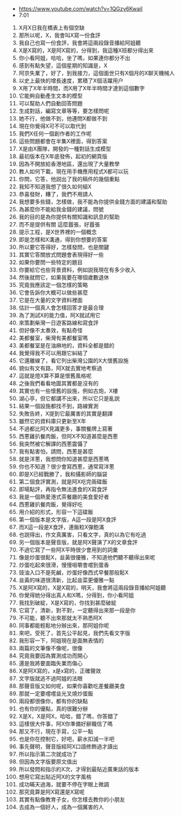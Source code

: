 - https://www.youtube.com/watch?v=1QGzy6KwaiI
- 7:01

1. X月X日我在橋表上有個空缺
1. 那所以呢，X，我會叫X寫一份食評
1. 我自己也寫一份食評，我會將這兩段錄音播給阿姐聽
1. X是X寫的，X是阿X寫的，分得到，我這種X班都分得出來
1. 你小看阿姐，哈哈，坐了嗎，如果連你都分不出
1. 感到有點失望，這個星期的知識是，X
1. 阿京失業了，好了，到我接力，這個面世只有X個月的X聊天機械人
1. 以史上最快的增長速度，累積了X個活躍用户
1. X用了X年半時間，而X用了X年半時間才達到這個數字
1. 它能夠自動產生文本的模型
1. 可以幫助人們自動回答問題
1. 生成對話，編寫文章等等，要怎樣問呢
1. 她不行，他做不到，他連問X都做不到
1. 現在你覺得X可不可以取代到
1. 我們X任何一個創作者的工作呢
1. 這些問題都會在半集X裡面，得到答案
1. X是由X團隊，開發的一種對話生成模型
1. 最初版本在X年底發佈，起初的網頁版
1. 因為不開放給香港地區，還出現了大量教學
1. 教人如何下載，現在用手機應用程式X都可以玩
1. 你問，它答，他説出了我的稿件的幾個重點
1. 我知不知道我想了很久如何組X
1. 恭喜發財，糟了，我們不用請人
1. 我想要多些錢，怎樣做，我不能為你提供金錢方面的建議和幫助
1. 為甚麼你不能給我金錢的建議，問號
1. 我的目的是為你提供有關知識和訊息的幫助
1. 而不是提供有關 這麼囂張，好囂張
1. 提示工程，是X世界裡的一個概念
1. 即是怎樣和X溝通，得到你想要的答案
1. 所以要它答得好，怎樣發問，也是關鍵
1. 其實它答關放式問題會表現得好一些
1. 如果你要問一些特定的題目
1. 你要給它也些背景資料，例如説我現在有多少收入
1. 然後就問它，如果我要在哪個歲數退休
1. 究竟我應該定一個怎樣的策略
1. 它會告訴你大概可以做些甚麼
1. 它是在大量的文字資料裡面
1. 估計一個真人會怎樣回答才是最合理
1. 為了測試X的能力值，阿X就試用它
1. 來策劃柴灣一日遊客路線和寫食評
1. 但好像不太奏效，有點奇怪
1. 美都餐室，柴灣有美都餐室嗎
1. 美都餐室是在油麻地的，資料全都是錯的
1. 我覺得我不可以用跟它糾結了
1. 它還離線了，看它列出柴灣公園的X大懷舊設施
1. 貌似有文有路，阿X就去實地考察過
1. 這就是燈X算不算是懷舊風格呢
1. 之後我們看看地圖其實都是沒有的
1. 其實也有一些懷舊的設施，例如古炮，X樓
1. 湖心亭，但它都講不出來，所以它只是亂説
1. 結果一個設施都找不到，路線實測
1. 失敗告終，X提到它最厲害的其實是翻譯
1. 雖然它的資料庫只更新至X年
1. 不過都比阿X見識更多，事關餐牌上寫著
1. 西蔥雞扒餐肉飯，但阿X不知道甚麼是西蔥
1. 我突然被它解譯的西蔥震懾了
1. 我有點害怕，請問，西蔥是甚麼
1. 就是洋蔥，我想問你知道甚麼是西蔥嗎
1. 你也不知道？很少會寫西蔥，通常寫洋蔥
1. 即是X已經戰勝了，我和攝影師的腦袋
1. 第二個食評實測，就是阿X吃完兩碟飯
1. 即場點評，再指令無法進食的X寫食評
1. 我是一個熱愛港式茶餐廳的美食愛好者
1. 西蔥雞扒餐肉飯，覺得好吃
1. 用介紹的形式，形容一下這碟飯
1. 第一個版本是文字版，A這一段是阿X食評
1. 而X這一段是X食評，連飯粒X彈飽滿
1. 也説得出，作文真厲害，只看文字，真的以為它有吃過
1. 另一個版本是聲音版，就是阿X聲演了X的文章食評
1. 不過它寫了一些阿X平時很少會用到的詞彙
1. 像是炒蛋很鬆X，韭黃很優雅，不知道他們聽不聽得出來呢
1. 炒蛋吃起來很滑，慢慢咀嚼會嚐到蛋香
1. 豉油入口不是死鹹，炒蛋好像西式早餐那般鬆X
1. 韭黃的味道很清新，比起韭菜更優雅一點
1. X是阿X寫的，X是X寫的，明天，我會將這兩段錄音播給阿姐聽
1. 你覺得她分得出真人和X嗎，分得到，你小看阿姐
1. 我找到破綻，X是X寫的，你找到甚麼破綻
1. 它寫了，清新，對不對，一定聽得出來那一段是你
1. 不可能，聽不出來那就太不熟悉阿X
1. 同事都能輕鬆地分辦出來，那阿姐你呢
1. 來吧，受死了，首先公平起見，我們先看文字版
1. 我形容一下，阿姐現在是面無表情的
1. 兩篇的文筆像不像呢，很像
1. 究竟我要因為實測成功而開心
1. 還是我將要面臨失業而傷心
1. X是阿X寫的，x是x寫的，正確聲效
1. 文字版就逃不過阿姐的法眼
1. 那聲音版又如何呢，如果你喜歡吃差餐廳美食
1. 那就一定要嚐嚐韭光叉燒炒蛋飯
1. 兩段都很像你，都有你的缺點
1. 也有你的優點，真的很難分辦
1. X是X，X是阿X，哈哈，錯了嗎，你答錯了
1. 這樣很大件事，阿X你準備好辭職信了嗎
1. 那又不行，現在手寫，公平一點
1. 也是你在控制它，好吧，薪水扣減一半吧
1. 事先聲明，聲音版經阿X口語修飾過才讀出
1. 所以指示第二次就成功了
1. 但因為文字版要原文值出
1. 所以發問和指示約X次，才得到最貼近廣東話的版本
1. 想用它寫出貼近阿X的文字風格
1. 成功瞞天過海，就要不停在字眼上微調
1. 那究竟算是阿X寫還是X寫呢
1. 其實有點像教育子女，你怎樣去教你的小朋友
1. 去成為一個好人，成為一個厲害的人
